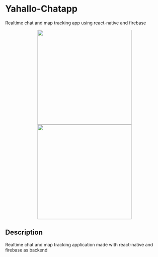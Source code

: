 # Yahallo-Chatapp
Realtime chat and map tracking app using react-native and firebase

<p align="center">
  <img src="https://cdn-images-1.medium.com/max/2400/1*iTAHnz8gq1UkwTa_1sGYdw.png" height=300 />
  <img src="http://pluspng.com/img-png/google-maps-png-google-maps-icon-1600.png" height=300 />
</p>

## Description
Realtime chat and map tracking application made with react-native and firebase as backend

  
